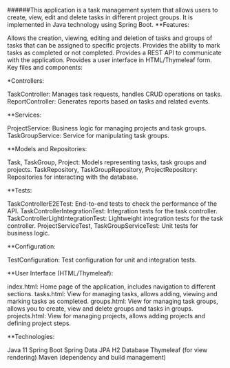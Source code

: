 ######This application is a task management system that allows users to create, view, edit and delete tasks in different project groups. It is implemented in Java technology using Spring Boot.
**Features:

Allows the creation, viewing, editing and deletion of tasks and groups of tasks that can be assigned to specific projects.
Provides the ability to mark tasks as completed or not completed.
Provides a REST API to communicate with the application.
Provides a user interface in HTML/Thymeleaf form.
Key files and components:

*Controllers:

TaskController: Manages task requests, handles CRUD operations on tasks.
ReportController: Generates reports based on tasks and related events.

**Services:

ProjectService: Business logic for managing projects and task groups.
TaskGroupService: Service for manipulating task groups.

**Models and Repositories:

Task, TaskGroup, Project: Models representing tasks, task groups and projects.
TaskRepository, TaskGroupRepository, ProjectRepository: Repositories for interacting with the database.

**Tests:

TaskControllerE2ETest: End-to-end tests to check the performance of the API.
TaskControllerIntegrationTest: Integration tests for the task controller.
TaskControllerLightIntegrationTest: Lightweight integration tests for the task controller.
ProjectServiceTest, TaskGroupServiceTest: Unit tests for business logic.

**Configuration:

TestConfiguration: Test configuration for unit and integration tests.

**User Interface (HTML/Thymeleaf):

index.html: Home page of the application, includes navigation to different sections.
tasks.html: View for managing tasks, allows adding, viewing and marking tasks as completed.
groups.html: View for managing task groups, allows you to create, view and delete groups and tasks in groups.
projects.html: View for managing projects, allows adding projects and defining project steps.

**Technologies:

Java 11
Spring Boot
Spring Data JPA
H2 Database
Thymeleaf (for view rendering)
Maven (dependency and build management)
